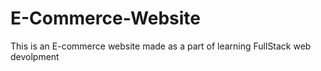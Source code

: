 # E-Commerce-Website
This is an E-commerce website made as a part of learning FullStack web devolpment
